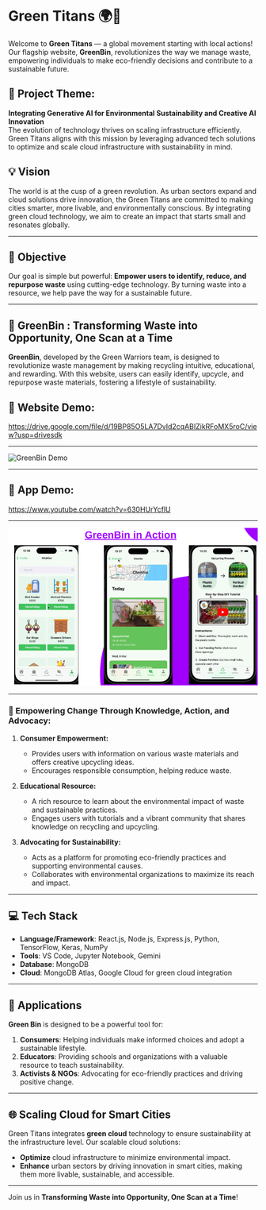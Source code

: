 # Green Titans 🌍🌱

Welcome to **Green Titans** — a global movement starting with local actions!  
Our flagship website, **GreenBin**, revolutionizes the way we manage waste, empowering individuals to make eco-friendly decisions and contribute to a sustainable future.

## 🌟 Project Theme:  
**Integrating Generative AI for Environmental Sustainability and Creative AI Innovation**  
The evolution of technology thrives on scaling infrastructure efficiently. Green Titans aligns with this mission by leveraging advanced tech solutions to optimize and scale cloud infrastructure with sustainability in mind.  

## 💡 Vision  
The world is at the cusp of a green revolution. As urban sectors expand and cloud solutions drive innovation, the Green Titans are committed to making cities smarter, more livable, and environmentally conscious. By integrating green cloud technology, we aim to create an impact that starts small and resonates globally.

---

## 🎯 Objective  
Our goal is simple but powerful: **Empower users to identify, reduce, and repurpose waste** using cutting-edge technology. By turning waste into a resource, we help pave the way for a sustainable future.

---

## 🚀 GreenBin : Transforming Waste into Opportunity, One Scan at a Time

**GreenBin**, developed by the Green Warriors team, is designed to revolutionize waste management by making recycling intuitive, educational, and rewarding. With this website, users can easily identify, upcycle, and repurpose waste materials, fostering a lifestyle of sustainability.  

## 📱 Website Demo:

https://drive.google.com/file/d/19BP85O5LA7DvId2cqABIZikRFoMX5roC/view?usp=drivesdk

---

![GreenBin Demo](frontend/src/assets/front.png)

--- 

## 📱 App Demo:

https://www.youtube.com/watch?v=630HUrYcflU

---

![GreenBin Demo](./GreenBinwebsite/frontend/src/assets/app.png)

--- 




### 🌿 Empowering Change Through Knowledge, Action, and Advocacy:
1. **Consumer Empowerment:**
   - Provides users with information on various waste materials and offers creative upcycling ideas.
   - Encourages responsible consumption, helping reduce waste.
  
2. **Educational Resource:**
   - A rich resource to learn about the environmental impact of waste and sustainable practices.
   - Engages users with tutorials and a vibrant community that shares knowledge on recycling and upcycling.

3. **Advocating for Sustainability:**
   - Acts as a platform for promoting eco-friendly practices and supporting environmental causes.
   - Collaborates with environmental organizations to maximize its reach and impact.

---

## 💻 Tech Stack
- **Language/Framework**: React.js, Node.js, Express.js, Python, TensorFlow, Keras, NumPy
- **Tools**: VS Code, Jupyter Notebook, Gemini
- **Database**: MongoDB
- **Cloud**: MongoDB Atlas, Google Cloud for green cloud integration
--- 

## 📱 Applications
**Green Bin** is designed to be a powerful tool for:
1. **Consumers**: Helping individuals make informed choices and adopt a sustainable lifestyle.
2. **Educators**: Providing schools and organizations with a valuable resource to teach sustainability.
3. **Activists & NGOs**: Advocating for eco-friendly practices and driving positive change.

---

## 🌐 Scaling Cloud for Smart Cities  
Green Titans integrates **green cloud** technology to ensure sustainability at the infrastructure level. Our scalable cloud solutions:
- **Optimize** cloud infrastructure to minimize environmental impact.
- **Enhance** urban sectors by driving innovation in smart cities, making them more livable, sustainable, and accessible.

---

Join us in **Transforming Waste into Opportunity, One Scan at a Time**!
